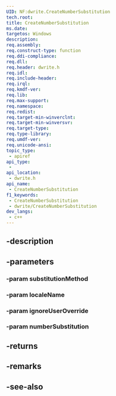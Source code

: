```yaml
---
UID: NF:dwrite.CreateNumberSubstitution
tech.root: 
title: CreateNumberSubstitution
ms.date: 
targetos: Windows
description: 
req.assembly: 
req.construct-type: function
req.ddi-compliance: 
req.dll: 
req.header: dwrite.h
req.idl: 
req.include-header: 
req.irql: 
req.kmdf-ver: 
req.lib: 
req.max-support: 
req.namespace: 
req.redist: 
req.target-min-winverclnt: 
req.target-min-winversvr: 
req.target-type: 
req.type-library: 
req.umdf-ver: 
req.unicode-ansi: 
topic_type:
 - apiref
api_type:
 - 
api_location:
 - dwrite.h
api_name:
 - CreateNumberSubstitution
f1_keywords:
 - CreateNumberSubstitution
 - dwrite/CreateNumberSubstitution
dev_langs:
 - c++
---
```


## -description

## -parameters

### -param substitutionMethod

### -param localeName

### -param ignoreUserOverride

### -param numberSubstitution

## -returns

## -remarks

## -see-also

